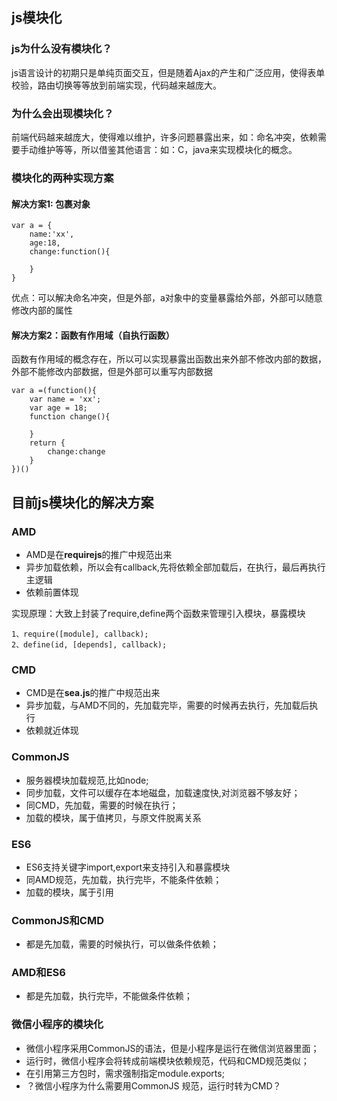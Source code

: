 ## js模块化

### js为什么没有模块化？

js语言设计的初期只是单纯页面交互，但是随着Ajax的产生和广泛应用，使得表单校验，路由切换等等放到前端实现，代码越来越庞大。

### 为什么会出现模块化？

前端代码越来越庞大，使得难以维护，许多问题暴露出来，如：命名冲突，依赖需要手动维护等等，所以借鉴其他语言：如：C，java来实现模块化的概念。

### 模块化的两种实现方案
#### 解决方案1: 包裹对象
```
var a = {
    name:'xx',
    age:18,
    change:function(){
        
    }
}
```

优点：可以解决命名冲突，但是外部，a对象中的变量暴露给外部，外部可以随意修改内部的属性

#### 解决方案2：函数有作用域（自执行函数）

函数有作用域的概念存在，所以可以实现暴露出函数出来外部不修改内部的数据，外部不能修改内部数据，但是外部可以重写内部数据

```
var a =(function(){
    var name = 'xx';
    var age = 18;
    function change(){
        
    }
    return {
        change:change
    }
})()
```

## 目前js模块化的解决方案
### AMD
- AMD是在**requirejs**的推广中规范出来
- 异步加载依赖，所以会有callback,先将依赖全部加载后，在执行，最后再执行主逻辑
- 依赖前置体现

实现原理：大致上封装了require,define两个函数来管理引入模块，暴露模块

```
1、require([module], callback);
2、define(id, [depends], callback);
```

### CMD
- CMD是在**sea.js**的推广中规范出来
- 异步加载，与AMD不同的，先加载完毕，需要的时候再去执行，先加载后执行
- 依赖就近体现

### CommonJS
- 服务器模块加载规范,比如node;
- 同步加载，文件可以缓存在本地磁盘，加载速度快,对浏览器不够友好；
- 同CMD，先加载，需要的时候在执行；
- 加载的模块，属于值拷贝，与原文件脱离关系

### ES6
- ES6支持关键字import,export来支持引入和暴露模块
- 同AMD规范，先加载，执行完毕，不能条件依赖；
- 加载的模块，属于引用

### CommonJS和CMD
- 都是先加载，需要的时候执行，可以做条件依赖；

### AMD和ES6
- 都是先加载，执行完毕，不能做条件依赖；

### 微信小程序的模块化
- 微信小程序采用CommonJS的语法，但是小程序是运行在微信浏览器里面；
- 运行时，微信小程序会将转成前端模块依赖规范，代码和CMD规范类似；
- 在引用第三方包时，需求强制指定module.exports;
- ？微信小程序为什么需要用CommonJS 规范，运行时转为CMD？



